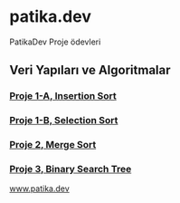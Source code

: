 # patika.dev
PatikaDev Proje ödevleri

## Veri Yapıları ve Algoritmalar

### [Proje 1-A, Insertion Sort](https://github.com/Rfcnr/patikaDev/blob/main/InsertionSort.md)

### [Proje 1-B, Selection Sort](https://github.com/Rfcnr/patikaDev/blob/main/SelectionSort.md)

### [Proje 2, Merge Sort](https://github.com/Rfcnr/patikaDev/blob/main/MergeSort.md)

### [Proje 3, Binary Search Tree](https://github.com/Rfcnr/patikaDev/blob/main/BinarySearchTree.md)

www.patika.dev
